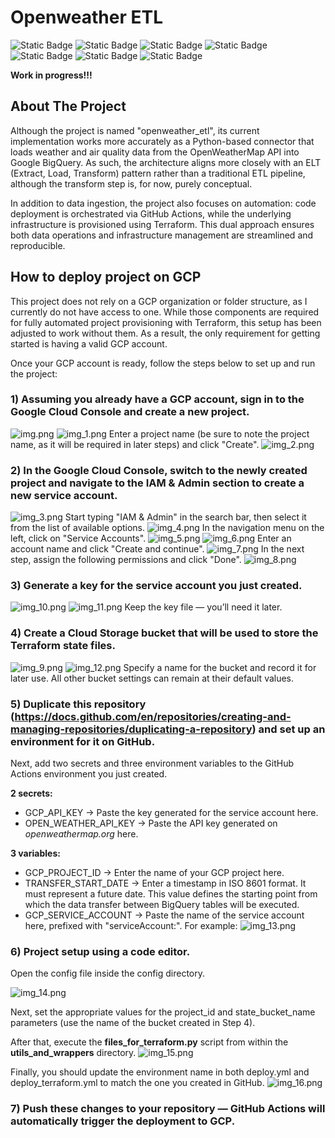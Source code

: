 # Openweather ETL
![Static Badge](https://img.shields.io/badge/ETL-yellow)
![Static Badge](https://img.shields.io/badge/Python-3.11-blue?logo=python)
![Static Badge](https://img.shields.io/badge/Terraform-7B42BC?style=flat&logo=terraform)
![Static Badge](https://img.shields.io/badge/GCP-yellow?logo=google%20cloud)
![Static Badge](https://img.shields.io/badge/BigQuery-yellow?logo=googlecloud)
![Static Badge](https://img.shields.io/badge/CI%2FCD-green)
![Static Badge](https://img.shields.io/badge/GitHub_Actions-grey?logo=github%20actions)


**Work in progress!!!**

## About The Project
Although the project is named "openweather_etl", its current implementation works more accurately as a Python-based connector that loads weather and air quality data from the OpenWeatherMap API into Google BigQuery. As such, the architecture aligns more closely with an ELT (Extract, Load, Transform) pattern rather than a traditional ETL pipeline, although the transform step is, for now, purely conceptual.

In addition to data ingestion, the project also focuses on automation: code deployment is orchestrated via GitHub Actions, while the underlying infrastructure is provisioned using Terraform. This dual approach ensures both data operations and infrastructure management are streamlined and reproducible.

## How to deploy project on GCP
This project does not rely on a GCP organization or folder structure, as I currently do not have access to one. While those components are required for fully automated project provisioning with Terraform, this setup has been adjusted to work without them. As a result, the only requirement for getting started is having a valid GCP account.

Once your GCP account is ready, follow the steps below to set up and run the project:

### 1) Assuming you already have a GCP account, sign in to the Google Cloud Console and create a new project.
![img.png](readme_screenshots/img.png)
![img_1.png](readme_screenshots/img_1.png)
Enter a project name (be sure to note the project name, as it will be required in later steps) and click "Create".
![img_2.png](readme_screenshots/img_2.png)
### 2) In the Google Cloud Console, switch to the newly created project and navigate to the IAM & Admin section to create a new service account.
![img_3.png](readme_screenshots/img_3.png)
Start typing "IAM & Admin" in the search bar, then select it from the list of available options.
![img_4.png](readme_screenshots/img_4.png)
In the navigation menu on the left, click on "Service Accounts".
![img_5.png](readme_screenshots/img_5.png)
![img_6.png](readme_screenshots/img_6.png)
Enter an account name and click "Create and continue".
![img_7.png](readme_screenshots/img_7.png)
In the next step, assign the following permissions and click "Done".
![img_8.png](readme_screenshots/img_8.png)
### 3) Generate a key for the service account you just created.
![img_10.png](readme_screenshots/img_10.png)
![img_11.png](readme_screenshots/img_11.png)
Keep the key file — you’ll need it later.
### 4) Create a Cloud Storage bucket that will be used to store the Terraform state files.
![img_9.png](readme_screenshots/img_9.png)
![img_12.png](readme_screenshots/img_12.png)
Specify a name for the bucket and record it for later use. All other bucket settings can remain at their default values.
### 5) Duplicate this repository (https://docs.github.com/en/repositories/creating-and-managing-repositories/duplicating-a-repository) and set up an environment for it on GitHub.
Next, add two secrets and three environment variables to the GitHub Actions environment you just created.

**2 secrets:**
- GCP_API_KEY          -> Paste the key generated for the service account here.
- OPEN_WEATHER_API_KEY -> Paste the API key generated on *openweathermap.org* here.

**3 variables:**
- GCP_PROJECT_ID      -> Enter the name of your GCP project here.
- TRANSFER_START_DATE -> Enter a timestamp in ISO 8601 format. It must represent a future date. This value defines the starting point from which the data transfer between BigQuery tables will be executed.
- GCP_SERVICE_ACCOUNT -> Paste the name of the service account here, prefixed with "serviceAccount:". For example:
![img_13.png](readme_screenshots/img_13.png)
### 6) Project setup using a code editor.
Open the config file inside the config directory.

![img_14.png](readme_screenshots/img14.png)

Next, set the appropriate values for the project_id and state_bucket_name parameters (use the name of the bucket created in Step 4).

After that, execute the **files_for_terraform.py** script from within the **utils_and_wrappers** directory.
![img_15.png](readme_screenshots/img15.png)

Finally, you should update the environment name in both deploy.yml and deploy_terraform.yml to match the one you created in GitHub.
![img_16.png](readme_screenshots/img16.png)
### 7) Push these changes to your repository — GitHub Actions will automatically trigger the deployment to GCP.